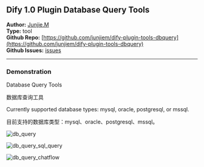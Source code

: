 ## Dify 1.0 Plugin Database Query Tools


**Author:** [Junjie.M](https://github.com/junjiem)   
**Type:** tool  
**Github Repo:** [https://github.com/junjiem/dify-plugin-tools-dbquery](https://github.com/junjiem/dify-plugin-tools-dbquery)  
**Github Issues:** [issues](https://github.com/junjiem/dify-plugin-tools-dbquery/issues)


---


### Demonstration

Database Query Tools

数据库查询工具

Currently supported database types: mysql, oracle, postgresql, or mssql.

目前支持的数据库类型：mysql、oracle、postgresql、mssql。

![db_query](_assets/db_query.png)

![db_query_sql_query](_assets/db_query_sql_query.png)

![db_query_chatflow](_assets/db_query_chatflow.png)
